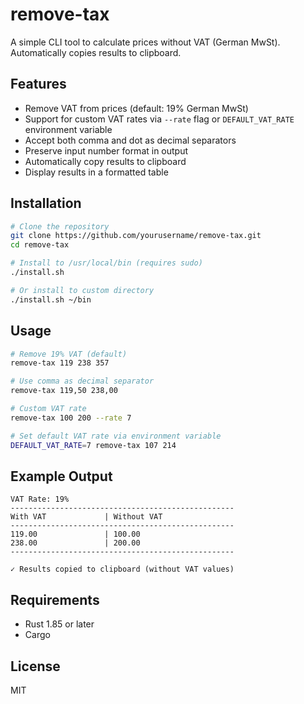 # remove-tax

A simple CLI tool to calculate prices without VAT (German MwSt). Automatically copies results to clipboard.

## Features

- Remove VAT from prices (default: 19% German MwSt)
- Support for custom VAT rates via `--rate` flag or `DEFAULT_VAT_RATE` environment variable
- Accept both comma and dot as decimal separators
- Preserve input number format in output
- Automatically copy results to clipboard
- Display results in a formatted table

## Installation

```bash
# Clone the repository
git clone https://github.com/yourusername/remove-tax.git
cd remove-tax

# Install to /usr/local/bin (requires sudo)
./install.sh

# Or install to custom directory
./install.sh ~/bin
```

## Usage

```bash
# Remove 19% VAT (default)
remove-tax 119 238 357

# Use comma as decimal separator
remove-tax 119,50 238,00

# Custom VAT rate
remove-tax 100 200 --rate 7

# Set default VAT rate via environment variable
DEFAULT_VAT_RATE=7 remove-tax 107 214
```

## Example Output

```
VAT Rate: 19%
--------------------------------------------------
With VAT             | Without VAT         
--------------------------------------------------
119.00               | 100.00              
238.00               | 200.00              
--------------------------------------------------

✓ Results copied to clipboard (without VAT values)
```

## Requirements

- Rust 1.85 or later
- Cargo

## License

MIT